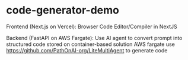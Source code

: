 # code-generator-demo

Frontend (Next.js on Vercel): Browser Code Editor/Compiler in NextJS

Backend (FastAPI on AWS Fargate): Use AI agent to convert prompt into structured code stored on container-based solution AWS fargate
use https://github.com/PathOnAI-org/LiteMultiAgent to generate code

